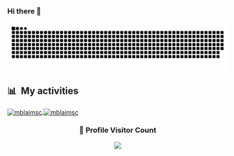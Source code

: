 ### Hi there 👋

<!--
**mblaimsc/mblaimsc** is a ✨ _special_ ✨ repository because its `README.md` (this file) appears on your GitHub profile.

Here are some ideas to get you started:

- 🔭 I’m currently working on ...
- 🌱 I’m currently learning ...
- 👯 I’m looking to collaborate on ...
- 🤔 I’m looking for help with ...
- 💬 Ask me about ...
- 📫 How to reach me: ...
- 😄 Pronouns: ...
- ⚡ Fun fact: ...
-->


<div align="center">
  <a href="https://1999azzar.github.io/1999AZZAR/">
  <img  src="https://github.com/1999AZZAR/1999AZZAR/blob/main/resources/img/grid-snake.svg"
       alt="snake" /></a>
</div>

<div>

  ## 📊 &nbsp;My activities
  <a href="https://github.com/mblaimsc">
    <img width=450 height=170 align="center" alt="mblaimsc" src="https://github-readme-stats.vercel.app/api?username=mblaimsc&theme=midnight-purple&show_icons=true&bg_color=0D1117&hide_border=true&include_all_commits=true&count_private=true" />
  </a>
  <a href="https://github.com/mblaimsc">
    <img align="center" alt="mblaimsc" src="https://github-readme-stats.vercel.app/api/top-langs/?username=mblaimsc&theme=midnight-purple&layout=compact&bg_color=0D1117&hide_border=true&include_all_commits=true&count_private=true" />
  </a>
</div>

<div align=center>
  <h3><b>📍 Profile Visitor Count</b></h3>
</div>
    
<!-- retro visitor counter -->  
<p align="center" >   
  <img src="https://profile-counter.glitch.me/mblaimsc/count.svg" />  
</p>
